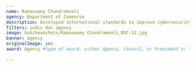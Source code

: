 ```yaml
---
name: Ramaswamy Chandramouli
agency: Department of Commerce
description: Developed international standards to improve cybersecurity practices for cloud-based technologies. Dr. Chandramouli’s work has increased public-private collaboration between government and industry, resulting in enhanced cybersecurity readiness.
filters: indiv doc agency
image: GoG/headshots/Ramaswamy Chandramouli_DOC-11.jpg
banner: agency
originalImage: yes
award: Agency #type of award, either Agency, Council, or President's; this is case sensitive so make sure to match the options listed exactly. This section generates the format of the card

---
```

